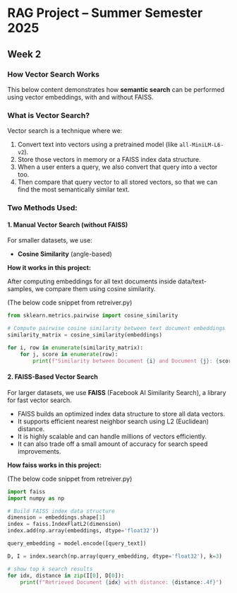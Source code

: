 # RAG Project – Summer Semester 2025

## Week 2

### How Vector Search Works

This below content demonstrates how **semantic search** can be performed using vector embeddings, with and without FAISS.

### What is Vector Search?

Vector search is a technique where we:
1. Convert text into vectors using a pretrained model (like `all-MiniLM-L6-v2`).
2. Store those vectors in memory or a FAISS index data structure.
3. When a user enters a query, we also convert that query into a vector too.
4. Then compare that query vector to all stored vectors, so that we can find the most semantically similar text.

### Two Methods Used: 

#### 1. Manual Vector Search (without FAISS)
For smaller datasets, we use:
- **Cosine Similarity** (angle-based)

**How it works in this project:**

After computing embeddings for all text documents inside data/text-samples, we compare them using cosine similarity.

(The below code snippet from retreiver.py)

```python
from sklearn.metrics.pairwise import cosine_similarity

# Compute pairwise cosine similarity between text document embeddings
similarity_matrix = cosine_similarity(embeddings)

for i, row in enumerate(similarity_matrix):
    for j, score in enumerate(row):
        print(f"Similarity between Document {i} and Document {j}: {score:.2f}") 

```

#### 2. FAISS-Based Vector Search

For larger datasets, we use **FAISS** (Facebook AI Similarity Search), a library for fast vector search.

- FAISS builds an optimized index data structure to store all data vectors.
- It supports efficient nearest neighbor search using L2 (Euclidean) distance.
- It is highly scalable and can handle millions of vectors efficiently.
- It can also trade off a small amount of accuracy for search speed improvements.

**How faiss works in this project:**

(The below code snippet from retreiver.py)

```python
import faiss
import numpy as np

# Build FAISS index data structure
dimension = embeddings.shape[1] 
index = faiss.IndexFlatL2(dimension)  
index.add(np.array(embeddings, dtype='float32'))  

query_embedding = model.encode([query_text])

D, I = index.search(np.array(query_embedding, dtype='float32'), k=3)

# show top k search results
for idx, distance in zip(I[0], D[0]):
    print(f"Retrieved Document {idx} with distance: {distance:.4f}")

```

